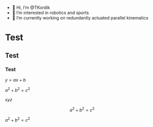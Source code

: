 - 👋 Hi, I’m @TKordik
- 👀 I’m interested in robotics and sports
- 🌱 I’m currently working on redundantly actuated parallel kinematics

<!---
TKordik/TKordik is a ✨ special ✨ repository because its `README.md` (this file) appears on your GitHub profile.
You can click the Preview link to take a look at your changes.
--->

# Test
## Test
### Test
$y = ax + b$

$`a^2+b^2=c^2`$

$`xyz`$
```math
a^2+b^2=c^2
```

$a^2+b^2=c^2$
